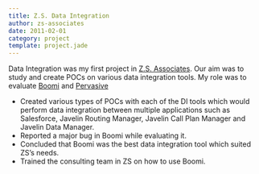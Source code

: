 ```yaml
---
title: Z.S. Data Integration
author: zs-associates
date: 2011-02-01
category: project
template: project.jade
---
```



Data Integration was my first project in [Z.S. Associates](http://zsassociates.com). Our aim was to study and create POCs on various data integration tools. My role was to evaluate [Boomi](http://www.boomi.com/) and [Pervasive](http://integration.pervasive.com/)
* Created various types of POCs with each of the DI tools which would perform data integration between multiple applications such as Salesforce, Javelin Routing Manager, Javelin Call Plan Manager and Javelin Data Manager.
* Reported a major bug in Boomi while evaluating it.* Concluded that Boomi was the best data integration tool which suited ZS’s needs.* Trained the consulting team in ZS on how to use Boomi.